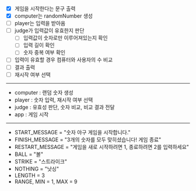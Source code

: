 - [X] 게임을 시작한다는 문구 출력
- [X] computer는 randomNumber 생성
- [ ] player는 입력을 받아옴
- [ ] judge가 입력값이 유효한지 판단
  - [ ] 입력값이 숫자로만 이루어져있는지 확인
  - [ ] 입력 길이 확인
  - [ ] 숫자 중복 여부 확인
- [ ] 입력이 유효할 경우 컴퓨터와 사용자의 수 비교
- [ ] 결과 출력
- [ ] 재시작 여부 선택
---
- computer : 랜덤 숫자 생성
- player : 숫자 입력, 재시작 여부 선택
- judge : 유효성 판단, 숫자 비교, 비교 결과 전달
- app : 게임 시작
---
- START_MESSAGE = "숫자 야구 게임을 시작합니다."
- FINISH_MESSAGE = "3개의 숫자를 모두 맞히셨습니다! 게임 종료"
- RESTART_MESSAGE = "게임을 새로 시작하려면 1, 종료하려면 2를 입력하세요"
- BALL = "볼"
- STRIKE = "스트라이크"
- NOTHING = "낫싱"
- LENGTH = 3
- RANGE, MIN = 1, MAX = 9